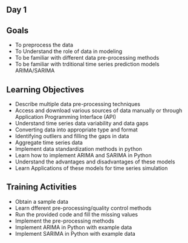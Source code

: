 ## Day 1

Goals
--

- To preprocess the data
- To Understand the role of data in modeling
- To be familiar with different data pre-processing methods
- To be familiar with trditional time series prediction models ARIMA/SARIMA

Learning Objectives
--

- Describe multiple data pre-processing techniques
- Access and download various sources of data manually or through Application Programming Interface (API)
- Understand time series data variability and data gaps
- Converting data into appropriate type and format
- Identifying outliers and filling the gaps in data
- Aggregate time series data
- Implement data standardization methods in python
- Learn how to implement ARIMA and SARIMA in Python
- Understand the advantages and disadvantages of these models
- Learn Applications of these models for time series simulation


Training Activities
--
- Obtain a sample data
- Learn dfferent pre-processing/quality control methods
- Run the provided code and fill the missing values
- Implement the pre-processing methods
- Implement ARIMA in Python with example data
- Implement SARIMA in Python with example data

